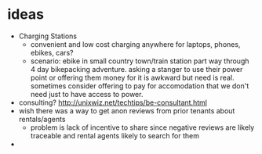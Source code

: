 # ideas

- Charging Stations
  - convenient and low cost charging anywhere for laptops, phones, ebikes, cars?
  - scenario: ebike in small country town/train station part way through 4 day bikepacking adventure. asking a stanger to use their power point or offering them money for it is awkward but need is real. sometimes consider offering to pay for accomodation that we don't need just to have access to power.
- consulting? http://unixwiz.net/techtips/be-consultant.html
- wish there was a way to get anon reviews from prior tenants about rentals/agents
  -  problem is lack of incentive to share since negative reviews are likely traceable and rental agents likely to search for them
-  
